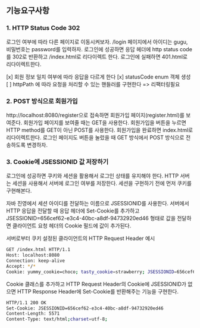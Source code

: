 ## 기능요구사항

### 1. HTTP Status Code 302
로그인 여부에 따라 다른 페이지로 이동시켜보자.
/login 페이지에서 아이디는 gugu, 비밀번호는 password를 입력하자.
로그인에 성공하면 응답 헤더에 http status code를 302로 반환하고 /index.html로 리다이렉트 한다.
로그인에 실패하면 401.html로 리다이렉트한다.

[x] 회원 정보 일치 여부에 따라 응답을 다르게 한다 
   [x] statusCode enum 객체 생성
[ ] httpPath 에 따라 요청을 처리할 수 있는 핸들러를 구현한다 => 리팩터링필요

### 2. POST 방식으로 회원가입
http://localhost:8080/register으로 접속하면 회원가입 페이지(register.html)를 보여준다.
회원가입 페이지를 보여줄 때는 GET을 사용한다.
회원가입을 버튼을 누르면 HTTP method를 GET이 아닌 POST를 사용한다.
회원가입을 완료하면 index.html로 리다이렉트한다.
로그인 페이지도 버튼을 눌렀을 때 GET 방식에서 POST 방식으로 전송하도록 변경하자.

### 3. Cookie에 JSESSIONID 값 저장하기
로그인에 성공하면 쿠키와 세션을 활용해서 로그인 상태를 유지해야 한다.
HTTP 서버는 세션을 사용해서 서버에 로그인 여부를 저장한다.
세션을 구현하기 전에 먼저 쿠키를 구현해본다.

자바 진영에서 세션 아이디를 전달하는 이름으로 JSESSIONID를 사용한다.
서버에서 HTTP 응답을 전달할 때 응답 헤더에 Set-Cookie를 추가하고 JSESSIONID=656cef62-e3c4-40bc-a8df-94732920ed46 형태로 값을 전달하면 클라이언트 요청 헤더의 Cookie 필드에 값이 추가된다.

서버로부터 쿠키 설정된 클라이언트의 HTTP Request Header 예시

```bash
GET /index.html HTTP/1.1
Host: localhost:8080
Connection: keep-alive
Accept: */*
Cookie: yummy_cookie=choco; tasty_cookie=strawberry; JSESSIONID=656cef62-e3c4-40bc-a8df-94732920ed46
```
Cookie 클래스를 추가하고 HTTP Request Header의 Cookie에 JSESSIONID가 없으면 HTTP Response Header에 Set-Cookie를 반환해주는 기능을 구현한다.

```bash
HTTP/1.1 200 OK
Set-Cookie: JSESSIONID=656cef62-e3c4-40bc-a8df-94732920ed46
Content-Length: 5571
Content-Type: text/html;charset=utf-8;
```
